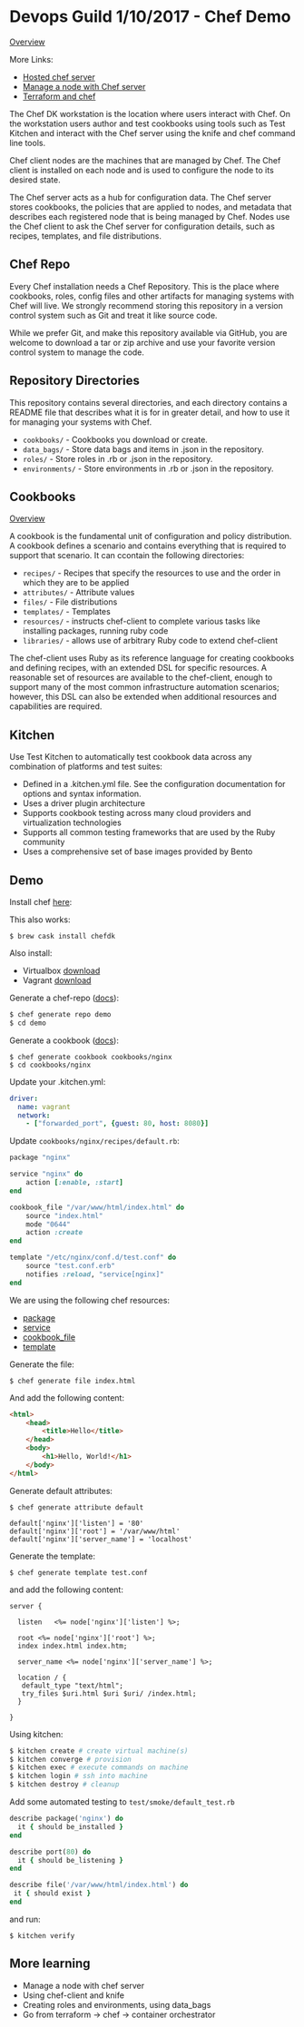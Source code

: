 # Devops Guild 1/10/2017 - Chef Demo

[Overview](https://docs.chef.io/chef_overview.html)

More Links:
- [Hosted chef server](https://getchef.opscode.com/signup)
- [Manage a node with Chef server](https://learn.chef.io/modules/manage-a-node-chef-server#/)
- [Terraform and chef](https://www.terraform.io/docs/provisioners/chef.html)

The Chef DK workstation is the location where users interact with Chef. On the workstation users author and test cookbooks using tools such as Test Kitchen and interact with the Chef server using the knife and chef command line tools.

Chef client nodes are the machines that are managed by Chef. The Chef client is installed on each node and is used to configure the node to its desired state.

The Chef server acts as a hub for configuration data. The Chef server stores cookbooks, the policies that are applied to nodes, and metadata that describes each registered node that is being managed by Chef. Nodes use the Chef client to ask the Chef server for configuration details, such as recipes, templates, and file distributions.

## Chef Repo

Every Chef installation needs a Chef Repository. This is the place where cookbooks, roles, config files and other artifacts for managing systems with Chef will live. We strongly recommend storing this repository in a version control system such as Git and treat it like source code.

While we prefer Git, and make this repository available via GitHub, you are welcome to download a tar or zip archive and use your favorite version control system to manage the code.

## Repository Directories

This repository contains several directories, and each directory contains a README file that describes what it is for in greater detail, and how to use it for managing your systems with Chef.

- `cookbooks/` - Cookbooks you download or create.
- `data_bags/` - Store data bags and items in .json in the repository.
- `roles/` - Store roles in .rb or .json in the repository.
- `environments/` - Store environments in .rb or .json in the repository.

## Cookbooks

[Overview](https://docs.chef.io/cookbooks.html)

A cookbook is the fundamental unit of configuration and policy distribution. A cookbook defines a scenario and contains everything that is required to support that scenario. It can ccontain the following directories:

- `recipes/` - Recipes that specify the resources to use and the order in which they are to be applied
- `attributes/` - Attribute values
- `files/` - File distributions
- `templates/` - Templates
- `resources/` - instructs chef-client to complete various tasks like installing packages, running ruby code
- `libraries/` - allows use of arbitrary Ruby code to extend chef-client

The chef-client uses Ruby as its reference language for creating cookbooks and defining recipes, with an extended DSL for specific resources. A reasonable set of resources are available to the chef-client, enough to support many of the most common infrastructure automation scenarios; however, this DSL can also be extended when additional resources and capabilities are required.

## Kitchen

Use Test Kitchen to automatically test cookbook data across any combination of platforms and test suites:

- Defined in a .kitchen.yml file. See the configuration documentation for options and syntax information.
- Uses a driver plugin architecture
- Supports cookbook testing across many cloud providers and virtualization technologies
- Supports all common testing frameworks that are used by the Ruby community
- Uses a comprehensive set of base images provided by Bento

## Demo

Install chef [here](https://downloads.chef.io/chefdk):

This also works:

```
$ brew cask install chefdk
```

Also install:
- Virtualbox [download](https://www.virtualbox.org/wiki/Downloads)
- Vagrant [download](https://www.vagrantup.com/downloads.html)

Generate a chef-repo ([docs](https://docs.chef.io/ctl_chef.html#chef-generate-repo)):
```bash
$ chef generate repo demo
$ cd demo
```

Generate a cookbook ([docs](https://docs.chef.io/ctl_chef.html#chef-generate-cookbook)):
```
$ chef generate cookbook cookbooks/nginx
$ cd cookbooks/nginx
```

Update your .kitchen.yml:

```yml
driver:
  name: vagrant
  network:
    - ["forwarded_port", {guest: 80, host: 8080}]
```


Update `cookbooks/nginx/recipes/default.rb`:

```ruby
package "nginx"

service "nginx" do
    action [:enable, :start]
end

cookbook_file "/var/www/html/index.html" do
    source "index.html"
    mode "0644"
    action :create
end

template "/etc/nginx/conf.d/test.conf" do
    source "test.conf.erb"
    notifies :reload, "service[nginx]"
end
```

We are using the following chef resources:

- [package](https://docs.chef.io/resource_package.html)
- [service](https://docs.chef.io/resource_service.html)
- [cookbook_file](https://docs.chef.io/resource_cookbook_file.html)
- [template](https://docs.chef.io/resource_template.html)

Generate the file:

```
$ chef generate file index.html
```

And add the following content:

```html
<html>
    <head>
        <title>Hello</title>
    </head>
    <body>
        <h1>Hello, World!</h1>
    </body>
</html>
```

Generate default attributes:

```
$ chef generate attribute default
```
```
default['nginx']['listen'] = '80'
default['nginx']['root'] = '/var/www/html'
default['nginx']['server_name'] = 'localhost'
```

Generate the template:

```
$ chef generate template test.conf
```

and add the following content:

```erb
server {

  listen   <%= node['nginx']['listen'] %>;

  root <%= node['nginx']['root'] %>;
  index index.html index.htm;

  server_name <%= node['nginx']['server_name'] %>;
  
  location / {
   default_type "text/html";
   try_files $uri.html $uri $uri/ /index.html;
  }

}
```

Using kitchen:

```bash
$ kitchen create # create virtual machine(s)
$ kitchen converge # provision
$ kitchen exec # execute commands on machine
$ kitchen login # ssh into machine
$ kitchen destroy # cleanup
```

Add some automated testing to `test/smoke/default_test.rb`

```ruby
describe package('nginx') do
  it { should be_installed }
end

describe port(80) do
  it { should be_listening }
end

describe file('/var/www/html/index.html') do
 it { should exist }
end
```

and run:

```
$ kitchen verify
```

## More learning

- Manage a node with chef server
- Using chef-client and knife 
- Creating roles and environments, using data_bags
- Go from terraform -> chef -> container orchestrator
